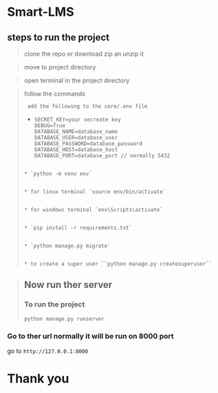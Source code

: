 # Smart-LMS
## steps to run the project
> clone the repo or download zip an unzip it

> move to project directory

> open terminal in the project directory 

>follow the commands
> ```command
>  add the following to the core/.env file 
> ```
> * ```env 
>   SECRET_KEY=your secreate key
>   DEBUG=True
>   DATABASE_NAME=database_name
>   DATABASE_USER=database_user
>   DATABASE_PASSWORD=database_password
>   DATABASE_HOST=database_host
>   DATABASE_PORT=database_port // normally 5432
> ```
> 
> * `python -m venv env`
> 
> 
> * for linux terminal `source env/bin/activate`
> 
> 
> * for windows terminal `env\Scripts\activate`
> 
> 
> * `pip install -r requirements.txt`
> 
> 
> * `python manage.py migrate`
> 
> 
> * to create a super user ``python manage.py createsuperuser``

> ## Now run ther server
>  ### To run the project
> ```commandline
> python manage.py runserver

### Go to ther url normally it will be run on 8000 port

go to ```http://127.0.0.1:8000```

# Thank you